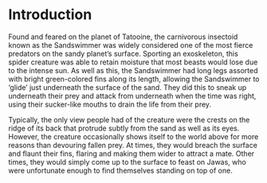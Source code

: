 # Introduction

Found and feared on the planet of Tatooine, the carnivorous insectoid known as the Sandswimmer was widely considered one of the most fierce predators on the sandy planet’s surface.
Sporting an exoskeleton, this spider creature was able to retain moisture that most beasts would lose due to the intense sun.
As well as this, the Sandswimmer had long legs assorted with bright green-colored fins along its length, allowing the Sandswimmer to ‘glide’ just underneath the surface of the sand.
They did this to sneak up underneath their prey and attack from underneath when the time was right, using their sucker-like mouths to drain the life from their prey.

Typically, the only view people had of the creature were the crests on the ridge of its back that protrude subtly from the sand as well as its eyes.
However, the creature occasionally shows itself to the world above for more reasons than devouring fallen prey.
At times, they would breach the surface and flaunt their fins, flaring and making them wider to attract a mate.
Other times, they would simply come up to the surface to feast on Jawas, who were unfortunate enough to find themselves standing on top of one.
